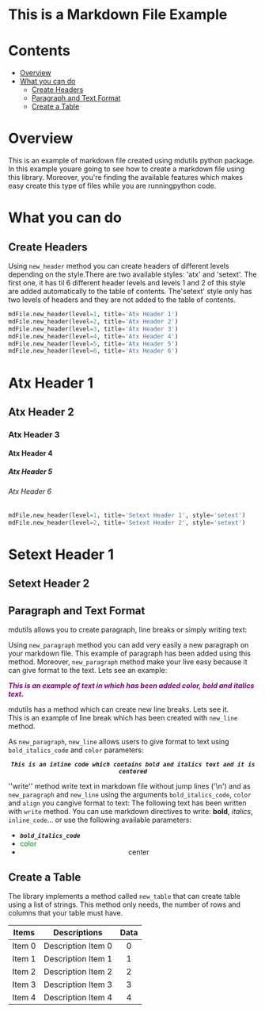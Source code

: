 
This is a Markdown File Example
===============================

Contents
========

* [Overview](#overview)
* [What you can do](#what-you-can-do)
	* [Create Headers](#create-headers)
	* [Paragraph and Text Format](#paragraph-and-text-format)
	* [Create a Table](#create-a-table)

# Overview


This is an example of markdown file created using mdutils python package. In this example youare going to see how to create a markdown file using this library. Moreover, you're finding the available features which makes easy create this type of files while you are runningpython code.


# What you can do

## Create Headers


Using ``new_header`` method you can create headers of different levels depending on the style.There are two available styles: 'atx' and 'setext'. The first one, it has til 6 different header levels and levels 1 and 2 of this style are added automatically to the table of contents. The'setext' style only has two levels of headers and they are not added to the table of contents.

```python
mdFile.new_header(level=1, title='Atx Header 1')
mdFile.new_header(level=2, title='Atx Header 2')
mdFile.new_header(level=3, title='Atx Header 3')
mdFile.new_header(level=4, title='Atx Header 4')
mdFile.new_header(level=5, title='Atx Header 5')
mdFile.new_header(level=6, title='Atx Header 6')
```
# Atx Header 1

## Atx Header 2

### Atx Header 3

#### Atx Header 4

##### Atx Header 5

###### Atx Header 6


```python
mdFile.new_header(level=1, title='Setext Header 1', style='setext')
mdFile.new_header(level=2, title='Setext Header 2', style='setext')
```
Setext Header 1
===============

Setext Header 2
---------------



## Paragraph and Text Format


mdutils allows you to create paragraph, line breaks or simply writing text:

Using ``new_paragraph`` method you can add very easily a new paragraph on your markdown file. This example of paragraph has been added using this method. Moreover, ``new_paragraph`` method make your live easy because it can give format to the text. Lets see an example:

***<font color="purple"> This is an example of text in which has been added color, bold and italics text. </font>***

mdutils has a method which can create new line breaks. Lets see it.  
This is an example of line break which has been created with ``new_line`` method.

As ``new_paragraph``, ``new_line`` allows users to give format to text using ``bold_italics_code`` and ``color`` parameters:  
***<center>``This is an inline code which contains bold and italics text and it is centered``</center>***

''write'' method write text in markdown file without jump lines ('\n') and as ``new_paragraph`` and ``new_line`` using the arguments ``bold_italics_code``, ``color`` and ``align`` you cangive format to text: The following text has been written with ``write`` method. You can use markdown directives to write: **bold**, _italics_, ``inline_code``... or use the following available parameters:  
- ***``bold_italics_code``***
- <font color="green"> color </font>
- <center>center</center>

## Create a Table


The library implements a method called ``new_table`` that can create table using a list of strings. This method only needs, the number of rows and columns that your table must have.  

|Items|Descriptions|Data|
| :---: | :---: | :---: |
|Item 0|Description Item 0|0|
|Item 1|Description Item 1|1|
|Item 2|Description Item 2|2|
|Item 3|Description Item 3|3|
|Item 4|Description Item 4|4|
